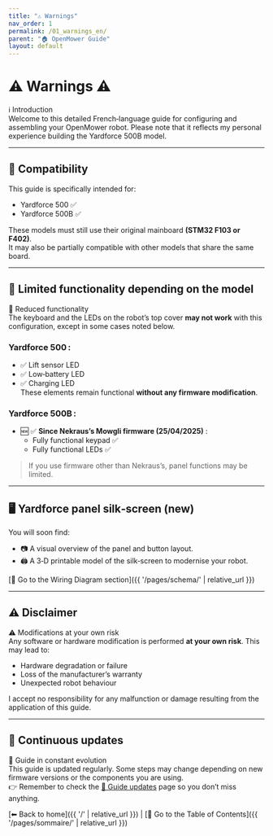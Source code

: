```yaml
---
title: "⚠️ Warnings"
nav_order: 1
permalink: /01_warnings_en/
parent: "🏠 OpenMower Guide"
layout: default
---
```


# ⚠️ Warnings ⚠️

<div class="alert-blue">
  <div class="alert-title">ℹ️ Introduction</div>
  Welcome to this detailed French‑language guide for configuring and assembling your OpenMower robot. Please note that it reflects my personal experience building the Yardforce 500B model.
</div>

---

## 🧩 Compatibility

This guide is specifically intended for:

- Yardforce 500 ✅
- Yardforce 500B ✅

These models must still use their original mainboard **(STM32 F103 or F402)**.  
It may also be partially compatible with other models that share the same board.

---

## 🚨 Limited functionality depending on the model

<div class="alert-orange">
  <div class="alert-title">🛑 Reduced functionality</div>
  The keyboard and the LEDs on the robot’s top cover <strong>may not work</strong> with this configuration, except in some cases noted below.
</div>

### Yardforce 500 :

- ✅ Lift sensor LED
- ✅ Low‑battery LED
- ✅ Charging LED  
These elements remain functional **without any firmware modification**.

### Yardforce 500B :

- 🆕 ✅ **Since Nekraus’s Mowgli firmware (25/04/2025)** :
  - Fully functional keypad ✅
  - Fully functional LEDs ✅

> If you use firmware other than Nekraus’s, panel functions may be limited.

---

## 🖥️ Yardforce panel silk‑screen (new)

You will soon find:

- 📷 A visual overview of the panel and button layout.
- 🖨️ A 3‑D printable model of the silk‑screen to modernise your robot.

[🔗 Go to the Wiring Diagram section]({{ '/pages/schema/' | relative_url }})

---

## ⚠️ Disclaimer

<div class="alert-red">
  <div class="alert-title">⚠️ Modifications at your own risk</div>
  Any software or hardware modification is performed <strong>at your own risk</strong>.  
  This may lead to:
  <ul>
    <li>Hardware degradation or failure</li>
    <li>Loss of the manufacturer’s warranty</li>
    <li>Unexpected robot behaviour</li>
  </ul>
  I accept no responsibility for any malfunction or damage resulting from the application of this guide.
</div>

---

## 📢 Continuous updates

<div class="alert-orange">
  <div class="alert-title">🔁 Guide in constant evolution</div>
  This guide is updated regularly. Some steps may change depending on new firmware versions or the components you are using.
  <br>
  👉 Remember to check the <a href="{{ '/mise_a_jour/' | relative_url }}">📝 Guide updates</a> page so you don’t miss anything.
</div>

[⬅ Back to home]({{ '/' | relative_url }}) | [📑 Go to the Table of Contents]({{ '/pages/sommaire/' | relative_url }})
